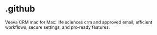 # .github
Veeva CRM mac for Mac: life sciences crm and approved email; efficient workflows, secure settings, and pro‑ready features.
